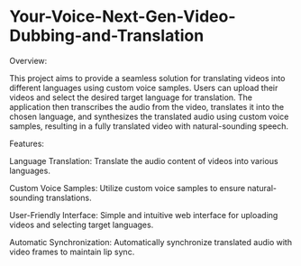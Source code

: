 # Your-Voice-Next-Gen-Video-Dubbing-and-Translation
Overview:

This project aims to provide a seamless solution for translating videos into different languages using custom voice samples. Users can upload their videos and select the desired target language for translation. The application then transcribes the audio from the video, translates it into the chosen language, and synthesizes the translated audio using custom voice samples, resulting in a fully translated video with natural-sounding speech.


Features:

Language Translation: Translate the audio content of videos into various languages.

Custom Voice Samples: Utilize custom voice samples to ensure natural-sounding translations.

User-Friendly Interface: Simple and intuitive web interface for uploading videos and selecting target languages.

Automatic Synchronization: Automatically synchronize translated audio with video frames to maintain lip sync.
